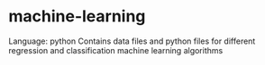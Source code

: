 # machine-learning
Language: python
Contains data files and python files for different regression and classification machine learning algorithms
